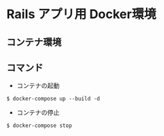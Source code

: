 # Rails アプリ用 Docker環境

## コンテナ環境


## コマンド

* コンテナの起動

```
$ docker-compose up --build -d
```

* コンテナの停止

```
$ docker-compose stop
```
